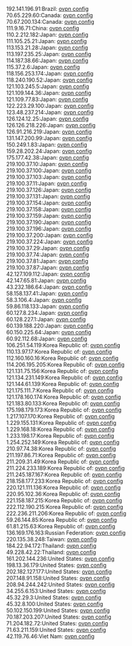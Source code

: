 192.141.196.91:Brazil: [ovpn config](vpn/192_141_196_91.ovpn)  
70.65.229.60:Canada: [ovpn config](vpn/70_65_229_60.ovpn)  
70.67.200.134:Canada: [ovpn config](vpn/70_67_200_134.ovpn)  
111.9.16.71:China: [ovpn config](vpn/111_9_16_71.ovpn)  
110.2.212.182:Japan: [ovpn config](vpn/110_2_212_182.ovpn)  
111.105.25.21:Japan: [ovpn config](vpn/111_105_25_21.ovpn)  
113.153.21.28:Japan: [ovpn config](vpn/113_153_21_28.ovpn)  
113.197.235.25:Japan: [ovpn config](vpn/113_197_235_25.ovpn)  
114.187.38.66:Japan: [ovpn config](vpn/114_187_38_66.ovpn)  
115.37.2.6:Japan: [ovpn config](vpn/115_37_2_6.ovpn)  
118.156.253.174:Japan: [ovpn config](vpn/118_156_253_174.ovpn)  
118.240.190.52:Japan: [ovpn config](vpn/118_240_190_52.ovpn)  
121.103.245.5:Japan: [ovpn config](vpn/121_103_245_5.ovpn)  
121.109.144.36:Japan: [ovpn config](vpn/121_109_144_36.ovpn)  
121.109.77.83:Japan: [ovpn config](vpn/121_109_77_83.ovpn)  
122.223.29.100:Japan: [ovpn config](vpn/122_223_29_100.ovpn)  
123.48.237.214:Japan: [ovpn config](vpn/123_48_237_214.ovpn)  
126.124.12.25:Japan: [ovpn config](vpn/126_124_12_25.ovpn)  
126.126.218.226:Japan: [ovpn config](vpn/126_126_218_226.ovpn)  
126.91.216.219:Japan: [ovpn config](vpn/126_91_216_219.ovpn)  
131.147.200.99:Japan: [ovpn config](vpn/131_147_200_99.ovpn)  
150.249.1.83:Japan: [ovpn config](vpn/150_249_1_83.ovpn)  
159.28.202.24:Japan: [ovpn config](vpn/159_28_202_24.ovpn)  
175.177.42.38:Japan: [ovpn config](vpn/175_177_42_38.ovpn)  
219.100.37.10:Japan: [ovpn config](vpn/219_100_37_10.ovpn)  
219.100.37.100:Japan: [ovpn config](vpn/219_100_37_100.ovpn)  
219.100.37.103:Japan: [ovpn config](vpn/219_100_37_103.ovpn)  
219.100.37.11:Japan: [ovpn config](vpn/219_100_37_11.ovpn)  
219.100.37.126:Japan: [ovpn config](vpn/219_100_37_126.ovpn)  
219.100.37.131:Japan: [ovpn config](vpn/219_100_37_131.ovpn)  
219.100.37.154:Japan: [ovpn config](vpn/219_100_37_154.ovpn)  
219.100.37.158:Japan: [ovpn config](vpn/219_100_37_158.ovpn)  
219.100.37.159:Japan: [ovpn config](vpn/219_100_37_159.ovpn)  
219.100.37.190:Japan: [ovpn config](vpn/219_100_37_190.ovpn)  
219.100.37.196:Japan: [ovpn config](vpn/219_100_37_196.ovpn)  
219.100.37.200:Japan: [ovpn config](vpn/219_100_37_200.ovpn)  
219.100.37.224:Japan: [ovpn config](vpn/219_100_37_224.ovpn)  
219.100.37.29:Japan: [ovpn config](vpn/219_100_37_29.ovpn)  
219.100.37.74:Japan: [ovpn config](vpn/219_100_37_74.ovpn)  
219.100.37.81:Japan: [ovpn config](vpn/219_100_37_81.ovpn)  
219.100.37.87:Japan: [ovpn config](vpn/219_100_37_87.ovpn)  
42.127.109.112:Japan: [ovpn config](vpn/42_127_109_112.ovpn)  
42.147.65.81:Japan: [ovpn config](vpn/42_147_65_81.ovpn)  
43.232.186.64:Japan: [ovpn config](vpn/43_232_186_64.ovpn)  
58.158.137.41:Japan: [ovpn config](vpn/58_158_137_41.ovpn)  
58.3.106.4:Japan: [ovpn config](vpn/58_3_106_4.ovpn)  
59.86.118.133:Japan: [ovpn config](vpn/59_86_118_133.ovpn)  
60.127.8.234:Japan: [ovpn config](vpn/60_127_8_234.ovpn)  
60.128.227.1:Japan: [ovpn config](vpn/60_128_227_1.ovpn)  
60.139.188.220:Japan: [ovpn config](vpn/60_139_188_220.ovpn)  
60.150.225.64:Japan: [ovpn config](vpn/60_150_225_64.ovpn)  
60.92.112.68:Japan: [ovpn config](vpn/60_92_112_68.ovpn)  
106.251.54.119:Korea Republic of: [ovpn config](vpn/106_251_54_119.ovpn)  
110.13.97.17:Korea Republic of: [ovpn config](vpn/110_13_97_17.ovpn)  
112.160.160.16:Korea Republic of: [ovpn config](vpn/112_160_160_16.ovpn)  
114.206.195.205:Korea Republic of: [ovpn config](vpn/114_206_195_205.ovpn)  
121.131.75.156:Korea Republic of: [ovpn config](vpn/121_131_75_156.ovpn)  
121.134.231.149:Korea Republic of: [ovpn config](vpn/121_134_231_149.ovpn)  
121.144.61.139:Korea Republic of: [ovpn config](vpn/121_144_61_139.ovpn)  
121.175.111.7:Korea Republic of: [ovpn config](vpn/121_175_111_7.ovpn)  
121.178.160.174:Korea Republic of: [ovpn config](vpn/121_178_160_174.ovpn)  
121.183.80.133:Korea Republic of: [ovpn config](vpn/121_183_80_133.ovpn)  
175.198.179.173:Korea Republic of: [ovpn config](vpn/175_198_179_173.ovpn)  
1.217.107.170:Korea Republic of: [ovpn config](vpn/1_217_107_170.ovpn)  
1.229.155.131:Korea Republic of: [ovpn config](vpn/1_229_155_131.ovpn)  
1.229.168.18:Korea Republic of: [ovpn config](vpn/1_229_168_18.ovpn)  
1.233.198.17:Korea Republic of: [ovpn config](vpn/1_233_198_17.ovpn)  
1.254.252.149:Korea Republic of: [ovpn config](vpn/1_254_252_149.ovpn)  
210.97.74.38:Korea Republic of: [ovpn config](vpn/210_97_74_38.ovpn)  
211.197.86.71:Korea Republic of: [ovpn config](vpn/211_197_86_71.ovpn)  
211.209.31.49:Korea Republic of: [ovpn config](vpn/211_209_31_49.ovpn)  
211.224.233.189:Korea Republic of: [ovpn config](vpn/211_224_233_189.ovpn)  
211.245.187.167:Korea Republic of: [ovpn config](vpn/211_245_187_167.ovpn)  
218.158.177.233:Korea Republic of: [ovpn config](vpn/218_158_177_233.ovpn)  
220.121.111.136:Korea Republic of: [ovpn config](vpn/220_121_111_136.ovpn)  
220.95.102.36:Korea Republic of: [ovpn config](vpn/220_95_102_36.ovpn)  
221.158.187.215:Korea Republic of: [ovpn config](vpn/221_158_187_215.ovpn)  
222.112.190.215:Korea Republic of: [ovpn config](vpn/222_112_190_215.ovpn)  
222.236.211.206:Korea Republic of: [ovpn config](vpn/222_236_211_206.ovpn)  
59.26.144.85:Korea Republic of: [ovpn config](vpn/59_26_144_85.ovpn)  
61.81.215.63:Korea Republic of: [ovpn config](vpn/61_81_215_63.ovpn)  
136.169.176.163:Russian Federation: [ovpn config](vpn/136_169_176_163.ovpn)  
220.135.38.248:Taiwan: [ovpn config](vpn/220_135_38_248.ovpn)  
184.22.94.172:Thailand: [ovpn config](vpn/184_22_94_172.ovpn)  
49.228.42.22:Thailand: [ovpn config](vpn/49_228_42_22.ovpn)  
161.202.144.236:United States: [ovpn config](vpn/161_202_144_236.ovpn)  
198.13.36.179:United States: [ovpn config](vpn/198_13_36_179.ovpn)  
202.182.127.177:United States: [ovpn config](vpn/202_182_127_177.ovpn)  
207.148.91.158:United States: [ovpn config](vpn/207_148_91_158.ovpn)  
208.94.244.242:United States: [ovpn config](vpn/208_94_244_242.ovpn)  
34.255.6.153:United States: [ovpn config](vpn/34_255_6_153.ovpn)  
45.32.29.3:United States: [ovpn config](vpn/45_32_29_3.ovpn)  
45.32.8.100:United States: [ovpn config](vpn/45_32_8_100.ovpn)  
50.102.150.199:United States: [ovpn config](vpn/50_102_150_199.ovpn)  
70.187.203.207:United States: [ovpn config](vpn/70_187_203_207.ovpn)  
71.204.182.72:United States: [ovpn config](vpn/71_204_182_72.ovpn)  
71.63.211.159:United States: [ovpn config](vpn/71_63_211_159.ovpn)  
42.119.76.46:Viet Nam: [ovpn config](vpn/42_119_76_46.ovpn)  
